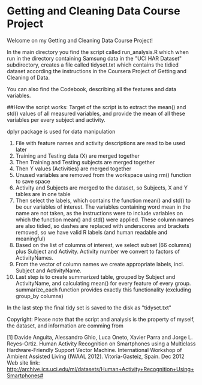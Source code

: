 Getting and Cleaning Data Course Project
========================================

Welcome on my Getting and Cleaning Data Course Project!

In the main directory you find the script called run_analysis.R which when run in the directory containing Samsung data in the "UCI HAR Dataset" subdirectory, creates a file called tidyset.txt which contains the tidied dataset according the instructions in the Coursera Project of Getting and Cleaning of Data.

You can also find the Codebook, describing all the features and data variables.

##How the script works:
Target of the script is to extract the mean() and std() values of all measured variables, and provide the mean of all these variables per every subject and activity.

dplyr package is used for data manipulation

1. File with feature names and activity descriptions are read to be used later
2. Training and Testing data (X) are merged together
3. Then Training and Testing subjects are merged together
4. Then Y values (Activities) are merged together
5. Unused variables are removed from the workspace using rm() function to save space
6. Activity and Subjects are merged to the dataset, so Subjects, X and Y tables are in one table
7. Then select the labels, which contains the function mean() and std() to be our variables of interest. The variables containing word mean in the name are not taken, as the instructions were to include variables on which the function mean() and std() were applied. These column names are also tidied, so dashes are replaced with underscores and brackets removed, so we have valid R labels (and human readable and meaningful)
8. Based on the list of columns of interest, we select subset (66 columns) plus Subject and Activity. Activity number we convert to factors of ActivityNames.
9. From the vector of column names we create appropriate labels, incl. Subject and ActivityName.
10. Last step is to create summarized table, grouped by Subject and ActivityName, and calculating mean() for every feature of every group. summarize_each function provides exactly this functionality (excluding group_by columns)

In the last step the final tidy set is saved to the disk as "tidyset.txt"


Copyright:
Please note that the script and analysis is the property of myself, the dataset, and information are comming from 

[1] Davide Anguita, Alessandro Ghio, Luca Oneto, Xavier Parra and Jorge L. Reyes-Ortiz. Human Activity Recognition on Smartphones using a Multiclass Hardware-Friendly Support Vector Machine. International Workshop of Ambient Assisted Living (IWAAL 2012). Vitoria-Gasteiz, Spain. Dec 2012
Web site link: http://archive.ics.uci.edu/ml/datasets/Human+Activity+Recognition+Using+Smartphones#


